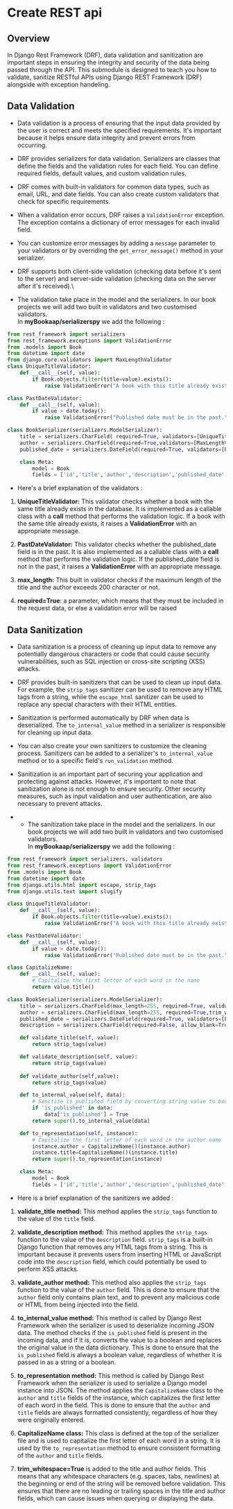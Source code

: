 # **Create REST api**

## **Overview**
In Django Rest Framework (DRF), data validation and sanitization are important steps in ensuring the integrity and security of the data being passed through the API. This submodule is designed to teach you how to  validate, sanitize RESTful APIs using Django REST Framework (DRF) alongside with exception handeling.

## **Data Validation**

- Data validation is a process of ensuring that the input data provided by the user is correct and meets the specified requirements. It's important because it helps ensure data integrity and prevent errors from occurring.

- DRF provides serializers for data validation. Serializers are classes that define the fields and the validation rules for each field. You can define required fields, default values, and custom validation rules.

- DRF comes with built-in validators for common data types, such as email, URL, and date fields. You can also create custom validators that check for specific requirements.

- When a validation error occurs, DRF raises a `ValidationError` exception. The exception contains a dictionary of error messages for each invalid field.

- You can customize error messages by adding a `message` parameter to your validators or by overriding the `get_error_message()` method in your serializer.

- DRF supports both client-side validation (checking data before it's sent to the server) and server-side validation (checking data on the server after it's received).\


- The validation take place in the model and the serializers. In our book projects we will add two built in validators and two customised validators. \
In **myBookaap/serializerspy** we add the following :
```python 
from rest_framework import serializers
from rest_framework.exceptions import ValidationError
from .models import Book
from datetime import date
from django.core.validators import MaxLengthValidator
class UniqueTitleValidator:
    def __call__(self, value):
        if Book.objects.filter(title=value).exists():
            raise ValidationError("A book with this title already exists.")

class PastDateValidator:
    def __call__(self, value):
        if value > date.today():
            raise ValidationError("Published date must be in the past.")

class BookSerializer(serializers.ModelSerializer):
    title = serializers.CharField( required=True, validators=[UniqueTitleValidator(),MaxLengthValidator(200)])
    author = serializers.CharField(required=True,validators=[MaxLengthValidator(200)])
    published_date = serializers.DateField(required=True, validators=[PastDateValidator()])

    class Meta:
        model = Book
        fields = ['id','title','author','description','published_date','is_published']
```
- Here's a brief explanation of the validators :

1. **UniqueTitleValidator:** This validator checks whether a book with the same title already exists in the database. It is implemented as a callable class with a **__call__** method that performs the validation logic. If a book with the same title already exists, it raises a **ValidationError** with an appropriate message.

2. **PastDateValidator:** This validator checks whether the published_date field is in the past. It is also implemented as a callable class with a **__call__** method that performs the validation logic. If the published_date field is not in the past, it raises a **ValidationError** with an appropriate message.
3. **max_length:** This built in validator checks if the maximum length of the title and the author exceeds 200 character or not.
4. **required=True**: a parameter, which means that they must be included in the request data, or else a validation error will be raised
## **Data Sanitization**

- Data sanitization is a process of cleaning up input data to remove any potentially dangerous characters or code that could cause security vulnerabilities, such as SQL injection or cross-site scripting (XSS) attacks.

- DRF provides built-in sanitizers that can be used to clean up input data. For example, the `strip_tags` sanitizer can be used to remove any HTML tags from a string, while the `escape_html` sanitizer can be used to replace any special characters with their HTML entities.

- Sanitization is performed automatically by DRF when data is deserialized. The `to_internal_value` method in a serializer is responsible for cleaning up input data.

- You can also create your own sanitizers to customize the cleaning process. Sanitizers can be added to a serializer's `to_internal_value` method or to a specific field's `run_validation` method.

- Sanitization is an important part of securing your application and protecting against attacks. However, it's important to note that sanitization alone is not enough to ensure security. Other security measures, such as input validation and user authentication, are also necessary to prevent attacks.
- - The sanitization take place in the model and the serializers. In our book projects we will add two built in validators and two customised validators. \
In **myBookaap/serializerspy** we add the following :
```python 
from rest_framework import serializers, validators
from rest_framework.exceptions import ValidationError
from .models import Book
from datetime import date
from django.utils.html import escape, strip_tags
from django.utils.text import slugify

class UniqueTitleValidator:
    def __call__(self, value):
        if Book.objects.filter(title=value).exists():
            raise ValidationError("A book with this title already exists.")

class PastDateValidator:
    def __call__(self, value):
        if value > date.today():
            raise ValidationError("Published date must be in the past.")

class CapitalizeName:
    def __call__(self, value):
        # Capitalize the first letter of each word in the name
        return value.title()

class BookSerializer(serializers.ModelSerializer):
    title = serializers.CharField(max_length=255, required=True, validators=[UniqueTitleValidator()],trim_whitespace=True)
    author = serializers.CharField(max_length=255, required=True,trim_whitespace=True)
    published_date = serializers.DateField(required=True, validators=[PastDateValidator()])
    description = serializers.CharField(required=False, allow_blank=True)

    def validate_title(self, value):
        return strip_tags(value)

    def validate_description(self, value):
        return strip_tags(value)
    
    def validate_author(self,value):
        return strip_tags(value)

    def to_internal_value(self, data):
        # Sanitize is_published field by converting string value to boolean
        if 'is_published' in data:
            data['is_published'] = True
        return super().to_internal_value(data)

    def to_representation(self, instance):
        # Capitalize the first letter of each word in the author name
        instance.author = CapitalizeName()(instance.author)
        instance.title=CapitalizeName()(instance.title)
        return super().to_representation(instance)

    class Meta:
        model = Book
        fields = ['id','title','author','description','published_date','is_published']

```
- Here is a brief explanation of the sanitizers we added :
1. **validate_title method:** This method applies the `strip_tags` function to the value of the `title` field. 

2. **validate_description method:** This method applies the `strip_tags` function to the value of the `description` field. `strip_tags` is a built-in Django function that removes any HTML tags from a string. This is important because it prevents users from inserting HTML or JavaScript code into the `description` field, which could potentially be used to perform XSS attacks.

3. **validate_author method:** This method also applies the `strip_tags` function to the value of the `author` field. This is done to ensure that the `author` field only contains plain text, and to prevent any malicious code or HTML from being injected into the field.

4. **to_internal_value method:** This method is called by Django Rest Framework when the serializer is used to deserialize incoming JSON data. The method checks if the `is_published` field is present in the incoming data, and if it is, converts the value to a boolean and replaces the original value in the data dictionary. This is done to ensure that the `is_published` field is always a boolean value, regardless of whether it is passed in as a string or a boolean.

5. **to_representation method:** This method is called by Django Rest Framework when the serializer is used to serialize a Django model instance into JSON. The method applies the `CapitalizeName` class to the `author` and `title` fields of the instance, which capitalizes the first letter of each word in the field. This is done to ensure that the `author` and `title` fields are always formatted consistently, regardless of how they were originally entered.

6. **CapitalizeName class:** This class is defined at the top of the serializer file and is used to capitalize the first letter of each word in a string. It is used by the `to_representation` method to ensure consistent formatting of the `author` and `title` fields.

7. **trim_whitespace=True** is added to the title and author fields. This means that any whitespace characters (e.g. spaces, tabs, newlines) at the beginning or end of the string will be removed before validation. This ensures that there are no leading or trailing spaces in the title and author fields, which can cause issues when querying or displaying the data.
